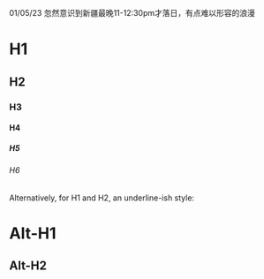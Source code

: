 01/05/23
忽然意识到新疆最晚11-12:30pm才落日，有点难以形容的浪漫

# H1
## H2
### H3
#### H4
##### H5
###### H6

Alternatively, for H1 and H2, an underline-ish style:

Alt-H1
======

Alt-H2
------
